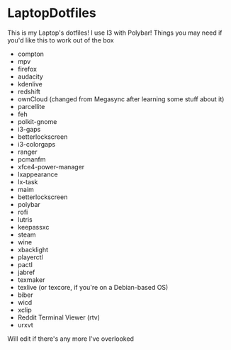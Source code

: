 # LaptopDotfiles
This is my Laptop's dotfiles! I use I3 with Polybar!
Things you may need if you'd like this to work out of the box
- compton
- mpv
- firefox
- audacity
- kdenlive
- redshift
- ownCloud (changed from Megasync after learning some stuff about it)
- parcellite
- feh
- polkit-gnome
- i3-gaps
- betterlockscreen
- i3-colorgaps
- ranger
- pcmanfm
- xfce4-power-manager
- lxappearance
- lx-task
- maim
- betterlockscreen
- polybar
- rofi
- lutris
- keepassxc
- steam
- wine
- xbacklight
- playerctl
- pactl
- jabref
- texmaker
- texlive (or texcore, if you're on a Debian-based OS)
- biber
- wicd
- xclip
- Reddit Terminal Viewer (rtv)
- urxvt


Will edit if there's any more I've overlooked
